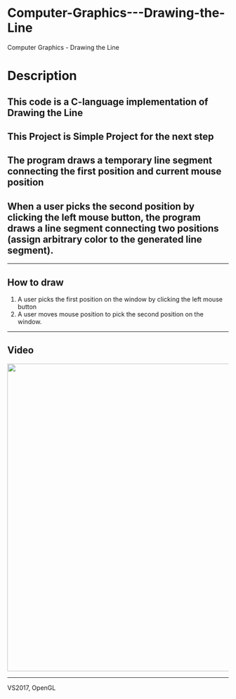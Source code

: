 # Computer-Graphics---Drawing-the-Line
Computer Graphics - Drawing the Line

Description
===========

This code is a C-language implementation of Drawing the Line
----------------------------------------------
This Project is Simple Project for the next step
---------------------------------------------
The program draws a temporary line segment connecting the first position and current mouse position
--------------------------------------------
When a user picks the second position by clicking the left mouse button, the program draws a line segment connecting two positions (assign arbitrary color to the generated line segment).
-----------------------------------------

<hr/>

How to draw
----------------------

1. A user picks the first position on the window by clicking the left mouse button
2. A user moves mouse position to pick the second position on the window.


<hr/>

Video
----------------

<img width="700" src="https://user-images.githubusercontent.com/44941601/72229613-5190f180-35f3-11ea-8e3a-7b8e358ef384.gif"> 
<hr/>  
VS2017, OpenGL
